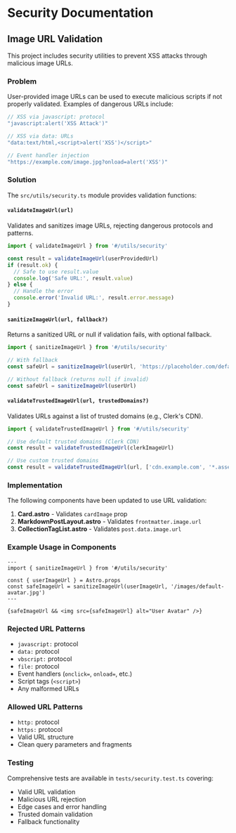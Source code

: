 # Security Documentation

## Image URL Validation

This project includes security utilities to prevent XSS attacks through malicious image URLs.

### Problem

User-provided image URLs can be used to execute malicious scripts if not properly validated. Examples of dangerous URLs include:

```javascript
// XSS via javascript: protocol
"javascript:alert('XSS Attack')"

// XSS via data: URLs
"data:text/html,<script>alert('XSS')</script>"

// Event handler injection
"https://example.com/image.jpg?onload=alert('XSS')"
```

### Solution

The `src/utils/security.ts` module provides validation functions:

#### `validateImageUrl(url)`

Validates and sanitizes image URLs, rejecting dangerous protocols and patterns.

```typescript
import { validateImageUrl } from '#/utils/security'

const result = validateImageUrl(userProvidedUrl)
if (result.ok) {
  // Safe to use result.value
  console.log('Safe URL:', result.value)
} else {
  // Handle the error
  console.error('Invalid URL:', result.error.message)
}
```

#### `sanitizeImageUrl(url, fallback?)`

Returns a sanitized URL or null if validation fails, with optional fallback.

```typescript
import { sanitizeImageUrl } from '#/utils/security'

// With fallback
const safeUrl = sanitizeImageUrl(userUrl, 'https://placeholder.com/default.jpg')

// Without fallback (returns null if invalid)
const safeUrl = sanitizeImageUrl(userUrl)
```

#### `validateTrustedImageUrl(url, trustedDomains?)`

Validates URLs against a list of trusted domains (e.g., Clerk's CDN).

```typescript
import { validateTrustedImageUrl } from '#/utils/security'

// Use default trusted domains (Clerk CDN)
const result = validateTrustedImageUrl(clerkImageUrl)

// Use custom trusted domains
const result = validateTrustedImageUrl(url, ['cdn.example.com', '*.assets.com'])
```

### Implementation

The following components have been updated to use URL validation:

1. **Card.astro** - Validates `cardImage` prop
2. **MarkdownPostLayout.astro** - Validates `frontmatter.image.url`
3. **CollectionTagList.astro** - Validates `post.data.image.url`

### Example Usage in Components

```astro
---
import { sanitizeImageUrl } from '#/utils/security'

const { userImageUrl } = Astro.props
const safeImageUrl = sanitizeImageUrl(userImageUrl, '/images/default-avatar.jpg')
---

{safeImageUrl && <img src={safeImageUrl} alt="User Avatar" />}
```

### Rejected URL Patterns

- `javascript:` protocol
- `data:` protocol
- `vbscript:` protocol
- `file:` protocol
- Event handlers (`onclick=`, `onload=`, etc.)
- Script tags (`<script>`)
- Any malformed URLs

### Allowed URL Patterns

- `http:` protocol
- `https:` protocol
- Valid URL structure
- Clean query parameters and fragments

### Testing

Comprehensive tests are available in `tests/security.test.ts` covering:

- Valid URL validation
- Malicious URL rejection
- Edge cases and error handling
- Trusted domain validation
- Fallback functionality
